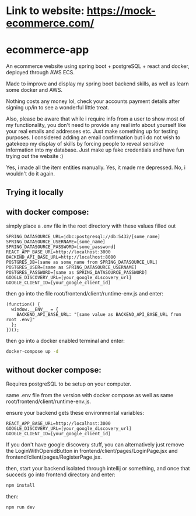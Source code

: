 # Link to website: https://mock-ecommerce.com/

# ecommerce-app
An ecommerce website using spring boot + postgreSQL + react and docker, deployed through AWS ECS.

Made to improve and display my spring boot backend skills, as well as learn some docker and AWS.


Nothing costs any money lol, check your accounts payment details after signing up/in to see a wonderful little treat.


Also, please be aware that while i require info from a user to show most of my functionality, you don't need to
provide any real info about yourself like your real emails and addresses etc. Just make something up for testing purposes.
I considered adding an email confirmation but i do not wish to gatekeep my display of skills by forcing people to reveal
sensitive information into my database. Just make up fake credentials and have fun trying out the website :)


Yes, i made all the item entities manually.
Yes, it made me depressed.
No, i wouldn't do it again.

## Trying it locally

## with docker compose:

simply place a .env file in the root directory with these values filled out

```
SPRING_DATASOURCE_URL=jdbc:postgresql://db:5432/[some_name]
SPRING_DATASOURCE_USERNAME=[some_name]
SPRING_DATASOURCE_PASSWORD=[some_password]
REACT_APP_BASE_URL=http://localhost:3000
BACKEND_API_BASE_URL=http://localhost:8080
POSTGRES_DB=[same as some_name from SPRING_DATASOURCE_URL]
POSTGRES_USER=[same as SPRING_DATASOURCE_USERNAME]
POSTGRES_PASSWORD=[same as SPRING_DATASOURCE_PASSWORD]
GOOGLE_DISCOVERY_URL=[your_google_discovery_url]
GOOGLE_CLIENT_ID=[your_google_client_id]
```

then go into the file root/frontend/client/runtime-env.js and enter:

```
(function() {
  window.__ENV__ = {
    BACKEND_API_BASE_URL: "[same value as BACKEND_API_BASE_URL from root .env]"
  };
})();
```

then go into a docker enabled terminal and enter:
```bash
docker-compose up -d
```

## without docker compose:

Requires postgreSQL to be setup on your computer.

same .env file from the version with docker compose as well as same root/frontend/client/runtime-env.js.

ensure your backend gets these environmental variables:

```
REACT_APP_BASE_URL=http://localhost:3000
GOOGLE_DISCOVERY_URL=[your_google_discovery_url]
GOOGLE_CLIENT_ID=[your_google_client_id]
```

If you don't have google discovery stuff, you can alternatively just remove the LoginWithOpenidButton in frontend/client/pages/LoginPage.jsx
and frontend/client/pages/RegisterPage.jsx.

then, start your backend isolated through intellij or something, and once that succeds go into frontend directory and enter:

```bash
npm install
```

then:

```bash
npm run dev
```

